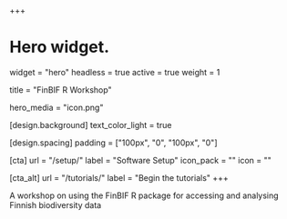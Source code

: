 +++
# Hero widget.
widget = "hero"
headless = true
active = true
weight = 1

title = "FinBIF R Workshop"

hero_media = "icon.png"

[design.background]
  text_color_light = true

[design.spacing]
  padding = ["100px", "0", "100px", "0"]

[cta]
  url = "/setup/"
  label = "Software Setup"
  icon_pack = ""
  icon = ""

[cta_alt]
  url = "/tutorials/"
  label = "Begin the tutorials"
+++

A workshop on using the FinBIF R package for accessing and analysing
Finnish biodiversity data

